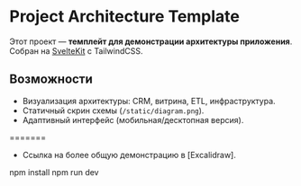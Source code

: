 # Project Architecture Template

Этот проект — **темплейт для демонстрации архитектуры приложения**.  
Собран на [SvelteKit](https://kit.svelte.dev/) с TailwindCSS.  

## Возможности

- Визуализация архитектуры: CRM, витрина, ETL, инфраструктура.  
- Статичный скрин схемы (`/static/diagram.png`).  
- Адаптивный интерфейс (мобильная/десктопная версия).  

=======

- Ссылка на более общую демонстрацию в [Excalidraw].  

npm install
npm run dev
